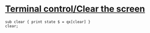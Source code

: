 [1]: http://rosettacode.org/wiki/Terminal_control/Clear_the_screen

# [Terminal control/Clear the screen][1]

```perl6
sub clear { print state $ = qx[clear] }
clear;
```
